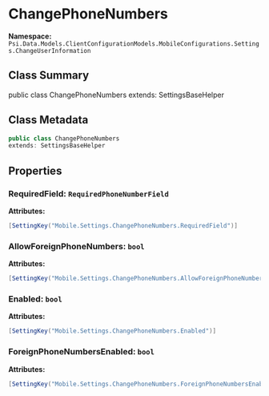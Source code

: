 # ChangePhoneNumbers

**Namespace:** `Psi.Data.Models.ClientConfigurationModels.MobileConfigurations.Settings.ChangeUserInformation`

## Class Summary

public class ChangePhoneNumbers
extends: SettingsBaseHelper

## Class Metadata

```typescript
public class ChangePhoneNumbers
extends: SettingsBaseHelper
```

## Properties

### RequiredField: `RequiredPhoneNumberField`

**Attributes:**
```csharp
[SettingKey("Mobile.Settings.ChangePhoneNumbers.RequiredField")]
```

### AllowForeignPhoneNumbers: `bool`

**Attributes:**
```csharp
[SettingKey("Mobile.Settings.ChangePhoneNumbers.AllowForeignPhoneNumbers")]
```

### Enabled: `bool`

**Attributes:**
```csharp
[SettingKey("Mobile.Settings.ChangePhoneNumbers.Enabled")]
```

### ForeignPhoneNumbersEnabled: `bool`

**Attributes:**
```csharp
[SettingKey("Mobile.Settings.ChangePhoneNumbers.ForeignPhoneNumbersEnabled")]
```
